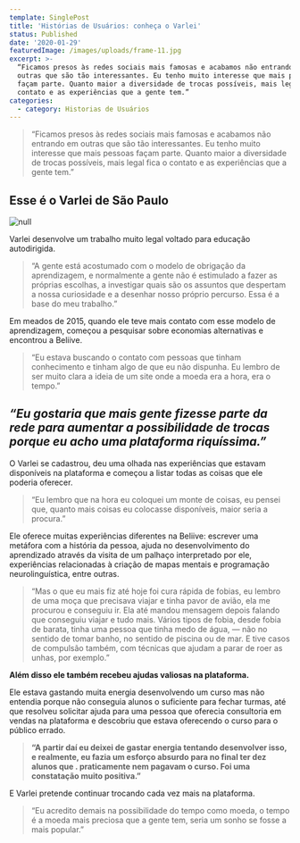 ```yaml
---
template: SinglePost
title: 'Histórias de Usuários: conheça o Varlei'
status: Published
date: '2020-01-29'
featuredImage: /images/uploads/frame-11.jpg
excerpt: >-
  “Ficamos presos às redes sociais mais famosas e acabamos não entrando em
  outras que são tão interessantes. Eu tenho muito interesse que mais pessoas
  façam parte. Quanto maior a diversidade de trocas possíveis, mais legal fica o
  contato e as experiências que a gente tem.”
categories:
  - category: Historias de Usuários
---
```

> “Ficamos presos às redes sociais mais famosas e acabamos não entrando em outras que são tão interessantes. Eu tenho muito interesse que mais pessoas façam parte. Quanto maior a diversidade de trocas possíveis, mais legal fica o contato e as experiências que a gente tem.”

## Esse é o Varlei de São Paulo

![null](/images/uploads/1_redd0luoeltj0ivaiwsxoq.jpg)

Varlei desenvolve um trabalho muito legal voltado para educação autodirigida.

> “A gente está acostumado com o modelo de obrigação da aprendizagem, e normalmente a gente não é estimulado a fazer as próprias escolhas, a investigar quais são os assuntos que despertam a nossa curiosidade e a desenhar nosso próprio percurso. Essa é a base do meu trabalho.”

Em meados de 2015, quando ele teve mais contato com esse modelo de aprendizagem, começou a pesquisar sobre economias alternativas e encontrou a Beliive.

> “Eu estava buscando o contato com pessoas que tinham conhecimento e tinham algo de que eu não dispunha. Eu lembro de ser muito clara a ideia de um site onde a moeda era a hora, era o tempo.”

## **_“Eu gostaria que mais gente fizesse parte da rede para aumentar a possibilidade de trocas porque eu acho uma plataforma riquíssima.”_**

O Varlei se cadastrou, deu uma olhada nas experiências que estavam disponíveis na plataforma e começou a listar todas as coisas que ele poderia oferecer.

> “Eu lembro que na hora eu coloquei um monte de coisas, eu pensei que, quanto mais coisas eu colocasse disponíveis, maior seria a procura.”

Ele oferece muitas experiências diferentes na Beliive: escrever uma metáfora com a história da pessoa, ajuda no desenvolvimento do aprendizado através da visita de um palhaço interpretado por ele, experiências relacionadas à criação de mapas mentais e programação neurolinguística, entre outras.

> “Mas o que eu mais fiz até hoje foi cura rápida de fobias, eu lembro de uma moça que precisava viajar e tinha pavor de avião, ela me procurou e conseguiu ir. Ela até mandou mensagem depois falando que conseguiu viajar e tudo mais. Vários tipos de fobia, desde fobia de barata, tinha uma pessoa que tinha medo de água, — não no sentido de tomar banho, no sentido de piscina ou de mar. E tive casos de compulsão também, com técnicas que ajudam a parar de roer as unhas, por exemplo.”

**Além disso ele também recebeu ajudas valiosas na plataforma.**

Ele estava gastando muita energia desenvolvendo um curso mas não entendia porque não conseguia alunos o suficiente para fechar turmas, até que resolveu solicitar ajuda para uma pessoa que oferecia consultoria em vendas na plataforma e descobriu que estava oferecendo o curso para o público errado.

> **“A partir daí eu deixei de gastar energia tentando desenvolver isso, e realmente, eu fazia um esforço absurdo para no final ter dez alunos que . praticamente nem pagavam o curso. Foi uma constatação muito positiva.”**

E Varlei pretende continuar trocando cada vez mais na plataforma.

> “Eu acredito demais na possibilidade do tempo como moeda, o tempo é a moeda mais preciosa que a gente tem, seria um sonho se fosse a mais popular.”
